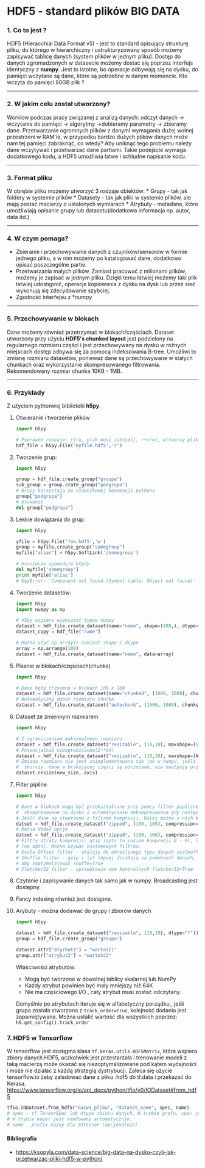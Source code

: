 # HDF5 - standard plików BIG DATA

### 1. Co to jest ?
HDF5 (Hieracchial Data Format v5) - jest to standard opisujący strukturę pliku, do którego w hierarchiczny i ustrukturyzowany sposób możemy zapisywać tablicę danych (system plików w jednym pliku). Dostęp do danych zgromadzonych w datasecie możemy dostać się poprzez interfejs identyczny z **numpy**. Jest to istotne, bo operacje odbywają się na dysku, do pamięci wczytane są dane, które są potrzebne w danym momencie. Kto wczyta do pamięci 80GB plik ?

---

### 2. W jakim celu został utworzony?
Worklow podczas pracy związanej z analizą danych: odczyt danych -> wczytanie do pamięci -> algorytmy ->dobieramy parametry -> zbieramy dane.
Przetwarzanie ogromnych plików z danymi wymagania dużej wolnej przestrzeni w RAM'ie, w przypadku bardzo dużych plików danych może nam tej pamięci zabraknąć, co wtedy? Aby uniknąć tego problemu należy dane wczytywać i przetwarzać dane partiami. Takie podejście wymaga dodatkowego kodu, a HDF5 umożliwia łatwe i schludne napisanie kodu.

---

### 3. Format pliku
W obrębie pliku możemy utworzyć 3 rodzaje obiektów:
    * Grupy - tak jak foldery w systemie plików
        * Datasety - tak jak pliki w systemie plików, ale mają postać macierzy o ustalonych wymiarach
        * Atrybuty - metadane, które umożliwiają opisanie grupy lub datasetu(dodatkowa informacja np. autor, data itd.)

---

### 4. W czym pomaga?
* Zbieranie i przechowywanie danych z czujników/sensorów w formie jednego pliku, a w nim możemy po katalogować dane, dodatkowo opisać poszczególne partie.
* Przetwarzania małych plików. Zamiast pracować z milionami plików, możemy je zapisać w jednym pliku. Dzięki temu łatwiej możemy taki plik  łatwiej udostępnić, operacje kopiowania z dysku na dysk lub przez sieć wykonują się zdecydowanie szybciej.
* Zgodność interfejsu z **numpy*

---

### 5. Przechowywanie w blokach
Dane możemy również przetrzymać w blokach/częściach. Dataset utworzony przy użyciu **HDF5's chunked layout** jest podzielony na regularnego rozmiaru części i jest przechowywany na dysku w różnych miejscach dostęp odbywa się za pomocą indeksowania B-tree. Umożliwi to zmianę rozmiaru datasetów, ponieważ dane są przechowywane w stałych chunkach oraz wykorzystanie skompresowanego filtrowania. Rekomendowany rozmiar chunka 10KB - 1MB.

---

### 6. Przykłady
Z użyciem pythonwej biblioteki **h5py**.
1. Otwieranie i tworzenie plików
    ```python
    import h5py

    # Poprawne rodzaje: r(ro, plik musi istnieć), r+(rw), w(tworzy plik), w- (x)(tworzy plik, jeśli istnieje błąd), a(rw, tworzy jeśli nie ma - domyślnie) 
    hdf_file = h5py.File('myfile.hdf5','r')
    ```
1. Tworzenie grup:
    ```python
    import h5py

    group = hdf_file.create_group("groupa")
    sub_group = group.crate_group("podgrupa")
    # Grupy korzystają ze słownikowej konwencji pythona
    group["podgrupa"]
    # Usuwanie
    del group["podgrupa"]
    ```
1. Lekkie dowiązania do grup:
    ```python
    import h5py

    yfile = h5py.File('foo.hdf5','w')
    group = myfile.create_group("somegroup")
    myfile["alias"] = h5py.SoftLink('/somegroup')

    # Usunięcie spowoduje błędy
    del myfile['somegroup']
    print myfile['alias']
    # KeyError: 'Component not found (Symbol table: Object not found)'
    ```
1. Tworzenie datasetów:
    ```python
    import h5py
    import numpy as np

    # h5py wspiera większość typów numpy
    dataset = hdf_file.create_dataset(name="name", shape=(100,), dtype="f")
    dataset_copy = hdf_file["name"] 

    # Można użyć np.array() zamiast shape i dtype
    array = np.arrange(100)
    dataset = hdf_file.create_dataset(name="name", data=array)
    ```
1. Pisanie w blokach/częściach(chunks)
    ```python
    import h5py

    # Dane będą trzyamne w blokach 100 x 100
    dataset = hdf_file.create_dataset(name="chunked", (1000, 1000), chunks=(100,100))
    # Automatyczny dobór rozmiaru chunka
    dataset = hdf_file.create_dataset("autochunk", (1000, 1000), chunks=True)
    ```
1. Dataset ze zmiennym rozmiarem
    ```python
    import h5py

    # Z ograniczeniem maksymalnego rozmiaru
    dataset = hdf_file.create_dataset("resizable", (10,10), maxshape=(500, 20))
    # Potencjalnie nieograniczone(2**64)
    dataset = hdf_file.create_dataset("resizable", (10,10), maxshape=(None, 10))
    # Zmiana rozmiaru nie jest zaimplementowana tak jak w numpy, jeśli któraś os się
    #  skurczy, dane w brakującej części są odrzucane, nie nastpuję przeorganizowanie danych.
    dataset.resize(new_size, axis)
    ```
1. Filter pipline
    ```python
    import h5py

    # Dane w blokach mogą być przekształcane przy pomcy filter pipiline. Dane są
    #  skompresowane na dysku i automatycznie dekompresowane gdy następuje odczyt. 
    # Jeśli dane są utworzone z filtrem kompresji, Dalej można z nich korzystać jak ze zwykłego datasetu
    datset = hdf_file.create_dataset("zipped", (100, 100), compression="gzip")
    # Można dodać opcje
    datset = hdf_file.create_dataset("zipped", (100, 100), compression="gzip", compression_opts=9)
    # Filtry straty kompresji: gzip (opts to poziom kompresji 0 - 9), lzf(nie ma opts), szip
    # (no opts). Można używac customowych filtrów.
    # Scale-Offset filter - skaluje do określonego typu danych scaleoffset="i8"
    # Shuffle filter - gzip i lzf lepiej działają na podobnych danych, włącz ten filtr, 
    # aby zoptymalziować shuffe=True
    # Fletcher32 filter - sprawdzanie sum kontrolnych fletcher32=True
    ```
1.  Czytanie i zapisywanie danych tak samo jak w numpy. Broadcasting jest dostępny.
1. Fancy indexing również jest dostępne.
1. Arybuty - można dodawać do grupy i zbiorów danych
    ```python
    import h5py

    dataset = hdf_file.create_dataset("resizable", (10,10), dtype="f"))
    group = hdf_file.create_group("groupa")

    dataset.attr["atyrbut1"] = "wartość1"
    group.attr["atrybut2"] = "wartość2"
    ```

    Właściwości atrybutów:
    * Mogą być tworzone w dowolnej tablicy skalarnej lub NumPy
    * Każdy atrybut powinien być mały mniejszy niż 64K
    * Nie ma częściowego I/O , cały atrybut musi zostać odczytany.

    Domyślnie po atrybutach iteruje się w alfabetyczny porządku,, jeśli grupa została stworzona z `track_order=True`, kolejność dodania jest zapamiętywana. Można ustalić wartość dla wszystkich poprzez:
    `h5.get_config().track_order`

### 7. HDF5 w Tensorflow
W tensorflow jest dostępna klasa `tf.keras.utils.HDF5Matrix`, która wspiera zbiory danych HDF5, aczkolwiek jest przestarzała i trenowanie modeli z taką macierzą może okazać się niezoptymalizowane pod kątem wydajności i może nie działać z każdą strategią dystrybucji. Zaleca się użycie tensorflow.io żeby załadować dane z pliku .hdf5 do tf.data i przekazać do Kerasa.
https://www.tensorflow.org/io/api_docs/python/tfio/v0/IODataset#from_hdf5

```python
tfio.IODataset.from_hdf5("nazwa_pliku", "dataset_name", spec, name)
# spec - tf.TensorSpec lub dtype zbioru danych. W trybie grafu, spec jes  wymagany.
# W trybie eager jest sondowany automatycznie.
# name - prefix nazwy dla IOTensor (opcjonalnie)
```




#### Bibliografia
- https://ksopyla.com/data-science/big-data-na-dysku-czyli-jak-przetwarzac-pliki-hdf5-w-python/